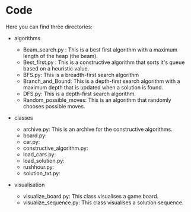 # Code

Here you can find three directories:

+ algorithms
  + Beam_search.py : This is a best first algorithm with a maximum length of the heap (the beam).
  + Best_first.py : This is a constructive algorithm that sorts it's queue based on a heuristic value.
  + BFS.py: This is a breadth-first search algorithm
  + Branch_and_Bound: This is a depth-first search algorithm with a maximum depth that is updated when a solution is found.
  + DFS.py: This is a depth-first search algorithm.
  + Random_possible_moves: This is an algorithm that randomly chooses possible moves.

+ classes
  + archive.py: This is an archive for the constructive algorithms.
  + board.py:
  + car.py:
  + constructive_algorithm.py:
  + load_cars.py:
  + load_solution.py:
  + rushhour.py:
  + solution_txt.py:

+ visualisation
  + visualize_board.py: This class visualises a game board.
  + visualize_sequence.py: This class visualises a solution sequence.
